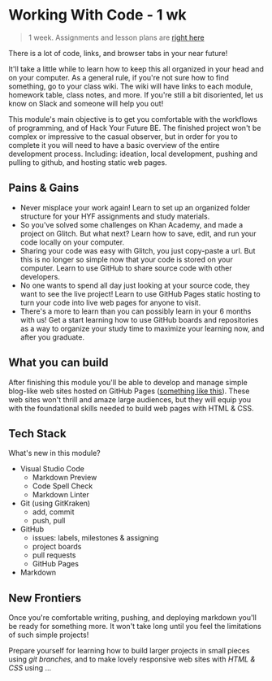 # Working With Code - 1 wk

> 1 week. Assignments and lesson plans are [right here](https://github.com/HackYourFutureBelgium/working-with-code/)

There is a lot of code, links, and browser tabs in your near future!

It'll take a little while to learn how to keep this all organized in your head and on your computer. As a general rule, if you're not sure how to find something, go to your class wiki. The wiki will have links to each module, homework table, class notes, and more. If you're still a bit disoriented, let us know on Slack and someone will help you out!

This module's main objective is to get you comfortable with the workflows of programming, and of Hack Your Future BE. The finished project won't be complex or impressive to the casual observer, but in order for you to complete it you will need to have a basic overview of the entire development process. Including: ideation, local development, pushing and pulling to github, and hosting static web pages.

## Pains & Gains

* Never misplace your work again! Learn to set up an organized folder structure for your HYF assignments and study materials.
* So you've solved some challenges on Khan Academy, and made a project on Glitch.  But what next?  Learn how to save, edit, and run your code locally on your computer.
* Sharing your code was easy with Glitch, you just copy-paste a url.  But this is no longer so simple now that your code is stored on your computer.  Learn to use GitHub to share source code with other developers.
* No one wants to spend all day just looking at your source code, they want to see the live project! Learn to use GitHub Pages static hosting to turn your code into live web pages for anyone to visit.
* There's a more to learn than you can possibly learn in your 6 months with us!  Get a start learning how to use GitHub boards and repositories as a way to organize your study time to maximize your learning now, and after you graduate.

## What you can build

After finishing this module you'll be able to develop and manage simple blog-like web sites hosted on GitHub Pages \([something like this](https://hackyourfuturebelgium.github.io/class-11-12)\). These web sites won't thrill and amaze large audiences, but they will equip you with the foundational skills needed to build web pages with HTML & CSS.

## Tech Stack

What's new in this module?

* Visual Studio Code
  * Markdown Preview
  * Code Spell Check
  * Markdown Linter
* Git \(using GitKraken\)
  * add, commit
  * push, pull
* GitHub
  * issues: labels, milestones & assigning
  * project boards
  * pull requests
  * GitHub Pages
* Markdown

## New Frontiers

Once you're comfortable writing, pushing, and deploying markdown you'll be ready for something more. It won't take long until you feel the limitations of such simple projects!

Prepare yourself for learning how to build larger projects in small pieces using _git branches_, and to make lovely responsive web sites with _HTML & CSS_ using ...

